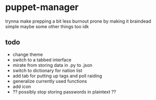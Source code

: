 # puppet-manager
trynna make prepping a bit less burnout prone by making it braindead simple
maybe some other things too idk
## todo
- change theme
- switch to a tabbed interface
- mirate from storing data in .py to .json
- switch to dictionary for nation list
- add tab for putting up tags and poll raiding
- generalize currently used functions
- add icon
- ?? possibly stop storing passwords in plaintext ??
